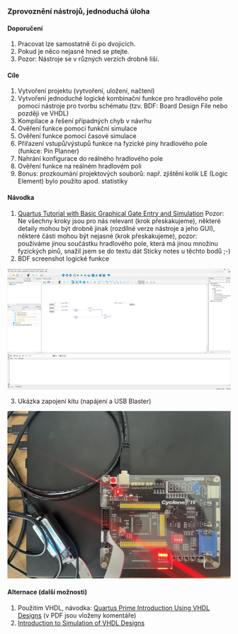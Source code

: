 ### Zprovoznění nástrojů, jednoduchá úloha

#### Doporučení

1. Pracovat lze samostatně či po dvojicích.
1. Pokud je něco nejasné hned se ptejte.
1. Pozor: Nástroje se v různých verzích drobně liší.

#### Cíle

1. Vytvoření projektu (vytvoření, uložení, načtení)
2. Vytvoření jednoduché logické kombinační funkce pro hradlového pole pomocí nástroje pro tvorbu schématu (tzv. BDF: Board Design File nebo později ve VHDL)
3. Kompilace a řešení případných chyb v návrhu
4. Ověření funkce pomocí funkční simulace
5. Ověření funkce pomocí časové simulace
6. Přiřazení vstupů/výstupů funkce na fyzické piny hradlového pole (funkce: Pin Planner)
7. Nahrání konfigurace do reálného hradlového pole
8. Ověření funkce na reálném hradlovém poli
9. Bonus: prozkoumání projektových souborů: např. zjištění kolik LE (Logic Element) bylo použito apod. statistiky

#### Návodka

1. [Quartus Tutorial with Basic Graphical Gate Entry and Simulation](unifl-bdf-tutorial_v-2022-05-07-r0a.pdf)
Pozor: Ne všechny kroky jsou pro nás relevant (krok přeskakujeme), některé detaily mohou být drobně jinak (rozdílné verze nástroje a jeho GUI), některé části mohou být nejasné (krok přeskakujeme), pozor: používáme jinou součástku hradlového pole, která má jinou množinu fyzických pinů, snažil jsem se do textu dát Sticky notes u těchto bodů ;-)
2. BDF screenshot logické funkce
<img src="bdf-1-pic-1_v-1.png" width="800"/>

3. Ukázka zapojení kitu (napájení a USB Blaster)
<img src="omdazz-pic-1_v-1.jpg" width="800"/>

#### Alternace (další možnosti)

1. Použitím VHDL, návodka: [Quartus Prime Introduction Using VHDL Designs](quartus-prime-vhdl-designs_v-2019-03-xx-r1.pdf) (v PDF jsou vloženy komentáře)
2. [Introduction to Simulation of VHDL Designs](quartus-prime-vhdl-simulation_v-2013-02-xx-r0.pdf)